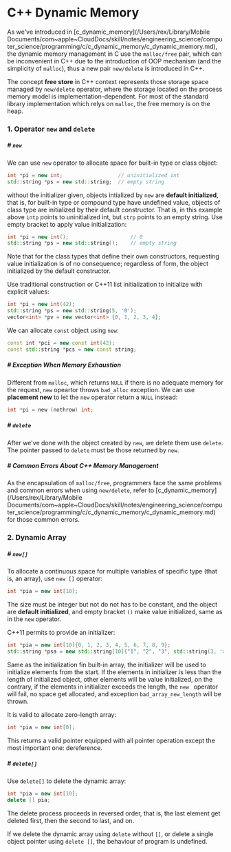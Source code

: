 # C++ Dynamic Memory

As we've introduced in [c_dynamic_memory](/Users/rex/Library/Mobile Documents/com~apple~CloudDocs/skill/notes/engineering_science/computer_science/programming/c/c_dynamic_memory/c_dynamic_memory.md), the dynamic memory management in C use the `malloc/free` pair, which can be inconvenient in C++ due to the introduction of OOP mechanism (and the simplicity of `malloc`), thus a new pair `new/delete` is introduced in C++.

The concept **free store** in C++ context represents those storage space managed by `new/delete` operator, where the storage located on the process memory model is implementation-dependent. For most of the standard library implementation which relys on `malloc`, the free memory is on the heap.



### 1. Operator `new` and `delete`

##### # `new`

We can use `new` operator to allocate space for built-in type or class object:

```c++
int *pi = new int;					// uninitialized int
std::string *ps = new std::string;	// empty string
```

without the initializer given, objects intialized by `new` are **default initialized**, that is, for built-in type or compound type have undefined value, objects of class type are initialized by their default constructor. That is, in this example above `intp` points to uninitialized int, but `strp` points to an empty string. Use empty bracket to apply value initialization:

```c++
int *pi = new int();					// 0
std::string *ps = new std::string();	// empty string
```

Note that for the class types that define their own constructors, requesting value initialization is of no consequence; regardless of form, the object initialized by the default constructor.

Use traditional construction or C++11 list initialization to initialize with explicit values:

```c++
int *pi = new int(42);
std::string *ps = new std::string(5, '0');
vector<int> *pv = new vector<int> {0, 1, 2, 3, 4};
```

We can allocate `const` object using `new`:

```c++
const int *pci = new const int(42);
const std::string *pcs = new const string;
```



##### # Exception When Memory Exhaustion

Different from `malloc`, which returns `NULL` if there is no adequate memory for the request, `new` opeartor throws `bad_alloc` exception. We can use **placement new** to let the `new` operator return a `NULL` instead:

```c
int *pi = new (nothrow) int;
```



##### # `delete`

After we've done with the object created by `new`, we delete them use `delete`. The pointer passed to `delete` must be those returned by `new`.



##### # Common Errors About C++ Memory Management

As the encapsulation of `malloc/free`, programmers face the same problems and common errors when using `new/delete`, refer to [c_dynamic_memory](/Users/rex/Library/Mobile Documents/com~apple~CloudDocs/skill/notes/engineering_science/computer_science/programming/c/c_dynamic_memory/c_dynamic_memory.md) for those common errors.







### 2. Dynamic Array

##### # `new[]`

To allocate a continuous space for multiple variables of specific type (that is, an array), use `new []` operator:

```c++
int *pia = new int[10];
```

The size must be integer but not do not has to be constant, and the object are **default initialized**, and empty bracket `()` make value initialized, same as in the `new` operator.

C++11 permits to provide an initializer:

```c++
int *pia = new int[10]{0, 1, 2, 3, 4, 5, 6, 7, 8, 9};
std::string *psa = new std::string[10]{"1", "2", "3", std::string(3, 'x')};
```

Same as the initialization fin built-in array, the initializer will be used to initialize elements from the start. If the elements in initializer is less than the length of initialized object, other elements will be value initialized, on the contrary, if the elements in initializer exceeds the length, the `new ` operator will fail, no space get allocated, and exception `bad_array_new_length` will be thrown.

It is valid to allocate zero-length array:

```c++
int *pia = new int[0];
```

This returns a valid pointer equipped with all pointer operation except the most important one: dereference.



##### # `delete[]`

Use `delete[]` to delete the dynamic array:

```c++
int *pia = new int[10];
delete [] pia;
```

The delete process proceeds in reversed order, that is, the last element get deleted first, then the second to last, and on.

If we delete the dynamic array using `delete` without `[]`, or delete a single object pointer using `delete []`, the behaviour of program is undefined.





